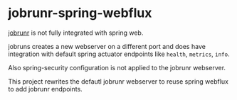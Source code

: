# jobrunr-spring-webflux
[jobrunr](https://www.jobrunr.io) is not fully integrated with spring web.

jobruns creates a new webserver on a different port and does have integration with default spring actuator endpoints like
`health`, `metrics`, `info`. 

Also spring-security configuration is not applied to the jobrunr webserver.

This project rewrites the defautl jobrunr webserver to reuse spring webflux to add jobrunr endpoints.
